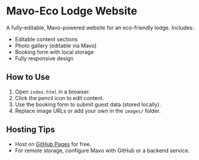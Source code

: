 # Mavo-Eco Lodge Website

A fully-editable, Mavo-powered website for an eco-friendly lodge. Includes:
- Editable content sections
- Photo gallery (editable via Mavo)
- Booking form with local storage
- Fully responsive design

## How to Use

1. Open `index.html` in a browser.
2. Click the pencil icon to edit content.
3. Use the booking form to submit guest data (stored locally).
4. Replace image URLs or add your own in the `images/` folder.

## Hosting Tips

- Host on [GitHub Pages]( https://pages.github.com/ ) for free.
- For remote storage, configure Mavo with GitHub or a backend service.